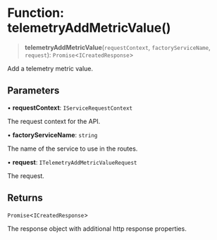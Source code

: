 # Function: telemetryAddMetricValue()

> **telemetryAddMetricValue**(`requestContext`, `factoryServiceName`, `request`): `Promise`\<`ICreatedResponse`\>

Add a telemetry metric value.

## Parameters

• **requestContext**: `IServiceRequestContext`

The request context for the API.

• **factoryServiceName**: `string`

The name of the service to use in the routes.

• **request**: `ITelemetryAddMetricValueRequest`

The request.

## Returns

`Promise`\<`ICreatedResponse`\>

The response object with additional http response properties.
